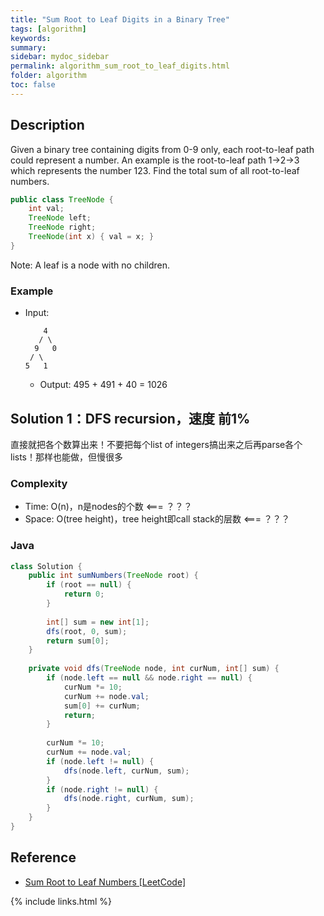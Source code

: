 ```yaml
---
title: "Sum Root to Leaf Digits in a Binary Tree"
tags: [algorithm]
keywords:
summary:
sidebar: mydoc_sidebar
permalink: algorithm_sum_root_to_leaf_digits.html
folder: algorithm
toc: false
---
```


## Description
Given a binary tree containing digits from 0-9 only, each root-to-leaf path could represent a number.
An example is the root-to-leaf path 1->2->3 which represents the number 123.
Find the total sum of all root-to-leaf numbers.
```java
public class TreeNode {
    int val;
    TreeNode left;
    TreeNode right;
    TreeNode(int x) { val = x; }
}
```
Note: A leaf is a node with no children.

### Example
* Input: 
  ```
      4
     / \
    9   0
   / \
  5   1
  ```
  * Output: 495 + 491 + 40 = 1026

## Solution 1：DFS recursion，速度 前1%
直接就把各个数算出来！不要把每个list of integers搞出来之后再parse各个lists！那样也能做，但慢很多

### Complexity
* Time: O(n)，n是nodes的个数 <=== ？？？
* Space: O(tree height)，tree height即call stack的层数 <=== ？？？

### Java
```java
class Solution {
    public int sumNumbers(TreeNode root) {
        if (root == null) {
            return 0;
        }
        
        int[] sum = new int[1];
        dfs(root, 0, sum);
        return sum[0];
    }
    
    private void dfs(TreeNode node, int curNum, int[] sum) {
        if (node.left == null && node.right == null) {
            curNum *= 10;
            curNum += node.val;
            sum[0] += curNum;
            return;
        }
        
        curNum *= 10;
        curNum += node.val;
        if (node.left != null) {
            dfs(node.left, curNum, sum);
        }
        if (node.right != null) {
            dfs(node.right, curNum, sum);
        }
    }
}
```

## Reference
* [Sum Root to Leaf Numbers [LeetCode]](https://leetcode.com/problems/sum-root-to-leaf-numbers/description/)

{% include links.html %}
